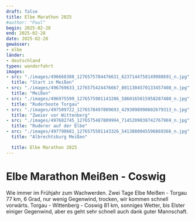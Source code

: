 ```yaml
---
draft: false
title: Elbe Marathon 2025
#author: "Paul"
begin: 2025-02-28
end: 2025-02-28
date: 2025-02-28
gewässer:
- elbe
länder:
- deutschland
typen: wanderfahrt
images:
- src: "./images/496668308_1276575784476631_6237144758149988691_n.jpg"
  title: "Start in Meißen"
- src: "./images/496769633_1276575424476667_8011304570133457408_n.jpg"
  title: "Meißen"
- src: "./images/496975599_1276575901143286_5860165015958287480_n.jpg"
  title: "Ruderboote Torgau"
- src: "./images/497509722_1276578497809693_4293098990602679313_n.jpg"
  title: "Zweier vor Wittenberg"
- src: "./images/497682745_1276575487809994_7145209038742767969_n.jpg"
  title: "Ruderer auf der Elbe"
- src: "./images/497790681_1276575501143326_5413080045596869366_n.jpg"
  title: "Albrechtsburg Meißen"

  title: Elbe Marathon 2025
---
```


# Elbe Marathon Meißen - Coswig

Wie immer im Frühjahr zum Wachwerden. Zwei Tage Elbe
Meißen - Torgau 77 km, 6 Grad, nur wenig Gegenwind, trocken, wir kommen schnell vorwärts.
Torgau - Wittenberg - Coswig 81 km, sonniges Wetter, bis Elster einiger Gegenwind, aber es geht sehr schnell
auch dank guter Mannschaft.

